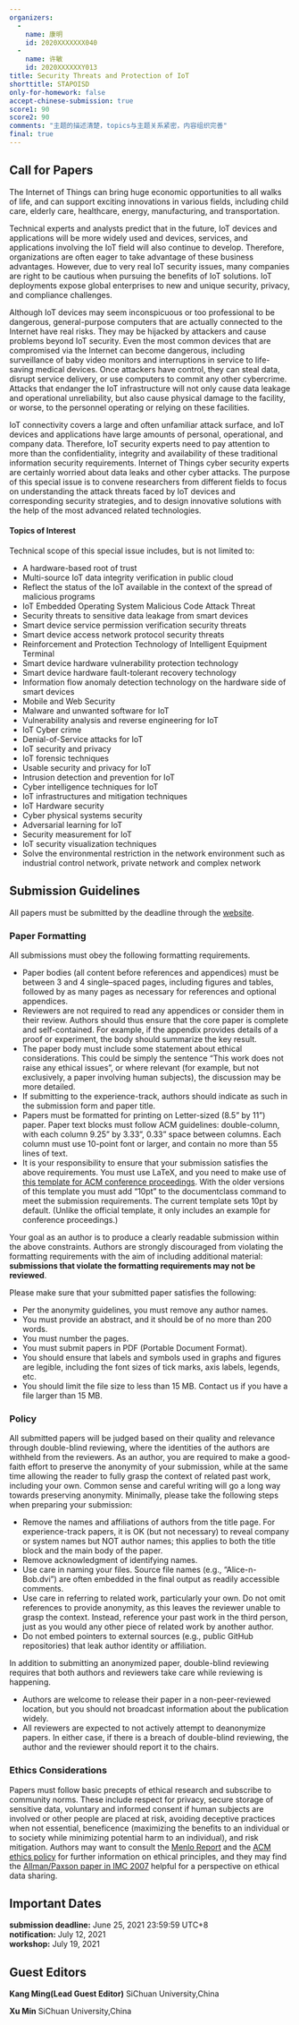 ```yaml
---
organizers:
  -
    name: 康明
    id: 2020XXXXXXX040
  -
    name: 许敏
    id: 2020XXXXXXY013
title: Security Threats and Protection of IoT
shorttitle: STAPOISD
only-for-homework: false
accept-chinese-submission: true
score1: 90
score2: 90
comments: "主题的描述清楚，topics与主题关系紧密，内容组织完善"
final: true
---
```


## Call for Papers

The Internet of Things can bring huge economic opportunities to all walks of life, and can support exciting innovations in various fields, including child care, elderly care, healthcare, energy, manufacturing, and transportation.

Technical experts and analysts predict that in the future, IoT devices and applications will be more widely used and devices, services, and applications involving the IoT field will also continue to develop. Therefore, organizations are often eager to take advantage of these business advantages. However, due to very real IoT security issues, many companies are right to be cautious when pursuing the benefits of IoT solutions. IoT deployments expose global enterprises to new and unique security, privacy, and compliance challenges.

Although IoT devices may seem inconspicuous or too professional to be dangerous, general-purpose computers that are actually connected to the Internet have real risks. They may be hijacked by attackers and cause problems beyond IoT security. Even the most common devices that are compromised via the Internet can become dangerous, including surveillance of baby video monitors and interruptions in service to life-saving medical devices. Once attackers have control, they can steal data, disrupt service delivery, or use computers to commit any other cybercrime. Attacks that endanger the IoT infrastructure will not only cause data leakage and operational unreliability, but also cause physical damage to the facility, or worse, to the personnel operating or relying on these facilities.

IoT connectivity covers a large and often unfamiliar attack surface, and IoT devices and applications have large amounts of personal, operational, and company data. Therefore, IoT security experts need to pay attention to more than the confidentiality, integrity and availability of these traditional information security requirements. Internet of Things cyber security experts are certainly worried about data leaks and other cyber attacks.
The purpose of this special issue is to convene researchers from different fields to focus on understanding the attack threats faced by IoT devices and corresponding security strategies, and to design innovative solutions with the help of the most advanced related technologies.

#### Topics of Interest

Technical scope of this special issue includes, but is not limited to:

- A hardware-based root of trust
- Multi-source IoT data integrity verification in public cloud
- Reflect the status of the IoT available in the context of the spread of malicious programs
- IoT Embedded Operating System Malicious Code Attack Threat
- Security threats to sensitive data leakage from smart devices
- Smart device service permission verification security threats
- Smart device access network protocol security threats
- Reinforcement and Protection Technology of Intelligent Equipment Terminal
- Smart device hardware vulnerability protection technology
- Smart device hardware fault-tolerant recovery technology
- Information flow anomaly detection technology on the hardware side of smart devices
- Mobile and Web Security
- Malware and unwanted software for IoT
- Vulnerability analysis and reverse engineering for IoT
- IoT Cyber crime
- Denial-of-Service attacks for IoT
- IoT security and privacy
- IoT forensic techniques
- Usable security and privacy for IoT
- Intrusion detection and prevention for IoT
- Cyber intelligence techniques for IoT
- IoT infrastructures and mitigation techniques
- IoT Hardware security
- Cyber physical systems security
- Adversarial learning for IoT
- Security measurement for IoT
- IoT security visualization techniques
- Solve the environmental restriction in the network environment such as industrial control network, private network and complex network

## Submission Guidelines

All papers  must be submitted by the deadline through the <a href=https://workspace.jianguoyun.com/inbox/collect/3df3cbea184747cfae47776ac0a6ba94/submit>website</a>.

### Paper Formatting


All submissions must obey the following formatting requirements.

- Paper bodies (all content before references and appendices) must be between 3 and 4 single–spaced pages, including figures and tables, followed by as many pages as necessary for references and optional appendices.
- Reviewers are not required to read any appendices or consider them in their review. Authors should thus ensure that the core paper is complete and self-contained. For example, if the appendix provides details of a proof or experiment, the body should summarize the key result.
- The paper body must include some statement about ethical considerations. This could be simply the sentence “This work does not raise any ethical issues”, or where relevant (for example, but not exclusively, a paper involving human subjects), the discussion may be more detailed.
- If submitting to the experience-track, authors should indicate as such in the submission form and paper title.
- Papers must be formatted for printing on Letter-sized (8.5” by 11”) paper. Paper text blocks must follow ACM guidelines: double-column, with each column 9.25” by 3.33”, 0.33” space between columns. Each column must use 10-point font or larger, and contain no more than 55 lines of text.
- It is your responsibility to ensure that your submission satisfies the above requirements. You must use LaTeX, and you need to make use of [this template for ACM conference proceedings](https://github.com/scyue/ccp-sigcomm18). With the older versions of this template you must add “10pt” to the documentclass command to meet the submission requirements. The current template sets 10pt by default. (Unlike the official template, it only includes an example for conference proceedings.)

Your goal as an author is to produce a clearly readable submission within the above constraints. Authors are strongly discouraged from violating the formatting requirements with the aim of including additional material: **submissions that violate the formatting requirements may not be reviewed**.

Please make sure that your submitted paper satisfies the following:
- Per the anonymity guidelines, you must remove any author names.
- You must provide an abstract, and it should be of no more than 200 words.
- You must number the pages.
- You must submit papers in PDF (Portable Document Format).
- You should ensure that labels and symbols used in graphs and figures are legible, including the font sizes of tick marks, axis labels, legends, etc.
- You should limit the file size to less than 15 MB. Contact us if you have a file larger than 15 MB.


### Policy
All submitted papers will be judged based on their quality and relevance through double-blind reviewing, where the identities of the authors are withheld from the reviewers. As an author, you are required to make a good-faith effort to preserve the anonymity of your submission, while at the same time allowing the reader to fully grasp the context of related past work, including your own. Common sense and careful writing will go a long way towards preserving anonymity. Minimally, please take the following steps when preparing your submission:
- Remove the names and affiliations of authors from the title page. For experience-track papers, it is OK (but not necessary) to reveal company or system names but NOT author names; this applies to both the title block and the main body of the paper.
- Remove acknowledgment of identifying names.
- Use care in naming your files. Source file names (e.g., “Alice-n-Bob.dvi”) are often embedded in the final output as readily accessible comments.
- Use care in referring to related work, particularly your own. Do not omit references to provide anonymity, as this leaves the reviewer unable to grasp the context. Instead, reference your past work in the third person, just as you would any other piece of related work by another author.
- Do not embed pointers to external sources (e.g., public GitHub repositories) that leak author identity or affiliation.

In addition to submitting an anonymized paper, double-blind reviewing requires that both authors and reviewers take care while reviewing is happening.

-  Authors are welcome to release their paper in a non-peer-reviewed location, but you should not broadcast information about the publication widely.
- All reviewers are expected to not actively attempt to deanonymize papers. In either case, if there is a breach of double-blind reviewing, the author and the reviewer should report it to the chairs.

### Ethics Considerations
Papers must follow basic precepts of ethical research and subscribe to community norms. These include respect for privacy, secure storage of sensitive data, voluntary and informed consent if human subjects are involved or other people are placed at risk, avoiding deceptive practices when not essential, beneficence (maximizing the benefits to an individual or to society while minimizing potential harm to an individual), and risk mitigation. Authors may want to consult the [Menlo Report](https://catalog.caida.org/details/paper/2012_menlo_report_actual_formatted/) and the [ACM ethics policy](https://www.acm.org/code-of-ethics) for further information on ethical principles, and they may find the [Allman/Paxson paper in IMC 2007](http://conferences.sigcomm.org/imc/2007/papers/imc80.pdf) helpful for a perspective on ethical data sharing.

## Important Dates

**submission deadline:**&nbsp;June 25, 2021 23:59:59 UTC+8</br>
**notification:**&nbsp;July 12, 2021</br>
**workshop:**&nbsp;July 19, 2021


## Guest Editors

**Kang Ming(Lead Guest Editor)**
SiChuan University,China

**Xu Min**
SiChuan University,China
